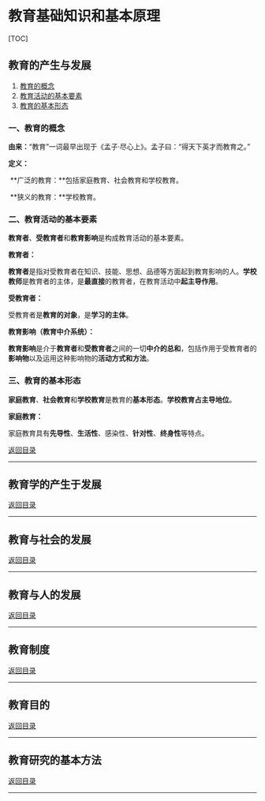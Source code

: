 # 教育基础知识和基本原理

[TOC]

## 教育的产生与发展

1. [教育的概念](#一、教育的概念)
2. [教育活动的基本要素](#二、教育活动的基本要素)
3. [教育的基本形态](#三、教育的基本形态)

### 一、教育的概念

**由来：**“教育”一词最早出现于《孟子·尽心上》。孟子曰：“得天下英才而教育之。”

**定义：**

​		**广泛的教育：**包括家庭教育、社会教育和学校教育。

​		**狭义的教育：**学校教育。



### 二、教育活动的基本要素

**教育者**、**受教育者**和**教育影响**是构成教育活动的基本要素。

**教育者：**

​		**教育者**是指对受教育者在知识、技能、思想、品德等方面起到教育影响的人。**学校教师**是教育者的主体，是**最直接**的教育者，在教育活动中**起主导作用**。

**受教育者：**

​		受教育者是**教育的对象**，是**学习的主体**。

**教育影响（教育中介系统）：**

​		**教育影响**是介于**教育者**和**受教育者**之间的一切**中介的总和**，包括作用于受教育者的**影响物**以及运用这种影响物的**活动方式和方法**。



### 三、教育的基本形态

**家庭教育**、**社会教育**和**学校教育**是教育的**基本形态**。**学校教育占主导地位**。

**家庭教育：**

​		家庭教育具有**先导性**、**生活性**、感染性、**针对性**、**终身性**等特点。





[返回目录](#教育基础知识和基本原理)

------



## 教育学的产生于发展



[返回目录](#教育基础知识和基本原理)

------



## 教育与社会的发展



[返回目录](#教育基础知识和基本原理)

------



## 教育与人的发展



[返回目录](#教育基础知识和基本原理)

------



## 教育制度



[返回目录](#教育基础知识和基本原理)

------



## 教育目的



[返回目录](#教育基础知识和基本原理)

------



## 教育研究的基本方法



[返回目录](#教育基础知识和基本原理)

------


